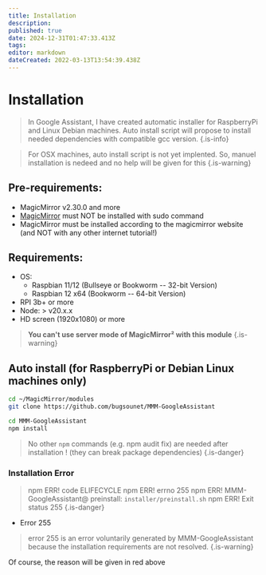 ```yaml
---
title: Installation
description: 
published: true
date: 2024-12-31T01:47:33.413Z
tags: 
editor: markdown
dateCreated: 2022-03-13T13:54:39.438Z
---
```


# Installation

> In Google Assistant, I have created automatic installer for RaspberryPi and Linux Debian machines.
> Auto install script will propose to install needed dependencies with compatible gcc version.
{.is-info}


> For OSX machines, auto install script is not yet implented.
> So, manuel installation is nedeed and no help will be given for this
{.is-warning}


## Pre-requirements:
 * MagicMirror v2.30.0 and more
 * [MagicMirror](https://docs.magicmirror.builders/) must NOT be installed with sudo command
 * MagicMirror must be installed according to the magicmirror website (and NOT with any other internet tutorial!)

## Requirements:
 * OS: 
     * Raspbian 11/12 (Bullseye or Bookworm -- 32-bit Version)
     * Raspbian 12 x64 (Bookworm -- 64-bit Version)
 * RPI 3b+ or more 
 * Node: > v20.x.x
 * HD screen (1920x1080) or more

> **You can't use server mode of MagicMirror² with this module**
{.is-warning}

## Auto install (for RaspberryPi or Debian Linux machines only)
```sh
cd ~/MagicMirror/modules
git clone https://github.com/bugsounet/MMM-GoogleAssistant

cd MMM-GoogleAssistant
npm install
```
>  No other `npm` commands (e.g. npm audit fix) are needed after installation ! (they can break package dependencies)
{.is-danger}

### Installation Error
> npm ERR! code ELIFECYCLE
npm ERR! errno 255
npm ERR! MMM-GoogleAssistant@ preinstall: `installer/preinstall.sh`
npm ERR! Exit status 255
{.is-danger}

 * Error 255

> error 255 is an error voluntarily generated by MMM-GoogleAssistant because the installation requirements are not resolved.
{.is-warning}


Of course, the reason will be given in red above